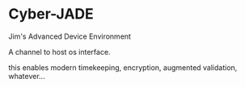 # Cyber-JADE
Jim's Advanced Device Environment

A channel to host os interface.

this enables modern timekeeping, encryption, augmented validation, whatever...
